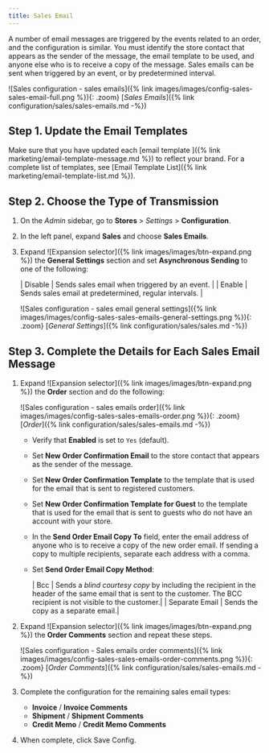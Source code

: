 ```yaml
---
title: Sales Email
---
```


A number of email messages are triggered by the events related to an order, and the configuration is similar. You must identify the store contact that appears as the sender of the message, the email template to be used, and anyone else who is to receive a copy of the message. Sales emails can be sent when triggered by an event, or by predetermined interval.

![Sales configuration - sales emails]({% link images/images/config-sales-sales-email-full.png %}){: .zoom}
[_Sales Emails_]({% link configuration/sales/sales-emails.md -%})

## Step 1. Update the Email Templates

Make sure that you have updated each [email template ]({% link marketing/email-template-message.md %}) to reflect your brand. For a complete list of templates, see [Email Template List]({% link marketing/email-template-list.md %}).

## Step 2. Choose the Type of Transmission

1. On the _Admin_ sidebar, go to **Stores** > _Settings_ > **Configuration**.

1. In the left panel, expand **Sales** and choose **Sales Emails**.

1. Expand ![Expansion selector]({% link images/images/btn-expand.png %}) the **General Settings** section and set **Asynchronous Sending** to one of the following:

    | Disable | Sends sales email when triggered by an event. |
    | Enable | Sends sales email at predetermined, regular intervals. |

    ![Sales configuration - sales email general settings]({% link images/images/config-sales-sales-emails-general-settings.png %}){: .zoom}
    [_General Settings_]({% link configuration/sales/sales.md -%})

## Step 3. Complete the Details for Each Sales Email Message

1. Expand ![Expansion selector]({% link images/images/btn-expand.png %}) the **Order** section and do the following:

    ![Sales configuration - sales emails order]({% link images/images/config-sales-sales-emails-order.png %}){: .zoom}
    [_Order_]({% link configuration/sales/sales-emails.md -%})

    - Verify that **Enabled** is set to `Yes` (default).

    - Set **New Order Confirmation Email** to the store contact that appears as the sender of the message.

    - Set **New Order Confirmation Template** to the template that is used for the email that is sent to registered customers.

    - Set **New Order Confirmation Template for Guest** to the template that is used for the email that is sent to guests who do not have an account with your store.

    - In the **Send Order Email Copy To** field, enter the email address of anyone who is to receive a copy of the new order email. If sending a copy to multiple recipients, separate each address with a comma.

    - Set **Send Order Email Copy Method**:

        | Bcc | Sends a _blind courtesy copy_ by including the recipient in the header of the same email that is sent to the customer. The BCC recipient is not visible to the customer.|
        | Separate Email | Sends the copy as a separate email.|

1. Expand ![Expansion selector]({% link images/images/btn-expand.png %}) the **Order Comments** section and repeat these steps.

    ![Sales configuration - Sales emails order comments]({% link images/images/config-sales-sales-emails-order-comments.png %}){: .zoom}
    [_Order Comments_]({% link configuration/sales/sales-emails.md -%})

1. Complete the configuration for the remaining sales email types:

    - **Invoice** / **Invoice Comments**
    - **Shipment** / **Shipment Comments**
    - **Credit Memo** / **Credit Memo Comments**

1. When complete, click <span class="btn">Save Config</span>.
